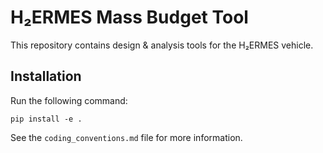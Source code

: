 # H₂ERMES Mass Budget Tool

This repository contains design & analysis tools for the H₂ERMES vehicle.

## Installation

Run the following command:

```
pip install -e .
```

See the `coding_conventions.md` file for more information.

